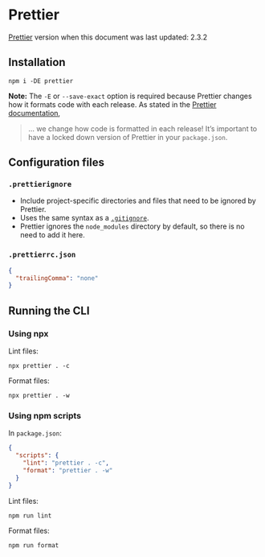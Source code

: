 # Prettier

[Prettier](https://prettier.io/docs/en/index.html) version when this document was last updated: 2.3.2

## Installation

```console
npm i -DE prettier
```

**Note:** The `-E` or `--save-exact` option is required because Prettier changes how it formats code with each release. As stated in the [Prettier documentation](https://prettier.io/docs/en/install.html),

> ... we change how code is formatted in each release! It’s important to have a locked down version of Prettier in your `package.json`.

## Configuration files

### `.prettierignore`

- Include project-specific directories and files that need to be ignored by Prettier.
- Uses the same syntax as a [`.gitignore`](../git.md#gitignore).
- Prettier ignores the `node_modules` directory by default, so there is no need to add it here.

### `.prettierrc.json`

```json
{
  "trailingComma": "none"
}
```

## Running the CLI

### Using npx

Lint files:

```console
npx prettier . -c
```

Format files:

```console
npx prettier . -w
```

### Using npm scripts

In `package.json`:

```json
{
  "scripts": {
    "lint": "prettier . -c",
    "format": "prettier . -w"
  }
}
```

Lint files:

```console
npm run lint
```

Format files:

```console
npm run format
```
